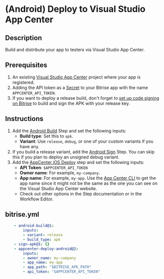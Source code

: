 # (Android) Deploy to Visual Studio App Center

## Description

Build and distribute your app to testers via Visual Studio App Center.

## Prerequisites

1. An existing [Visual Studio App Center](https://docs.microsoft.com/en-us/appcenter/dashboard/) project where your app is registered.
2. Adding the API token as a [Secret](https://devcenter.bitrise.io/en/builds/secrets.html) to your Bitrise app with the name `APPCENTER_API_TOKEN`.
3. If you want to deploy a release build, don't forget to [set up code signing on Bitrise](https://devcenter.bitrise.io/en/code-signing/android-code-signing.html) to build and sign the APK with your release key.

## Instructions

1. Add the [Android Build](https://github.com/bitrise-steplib/bitrise-step-android-build) Step and set the following inputs:
    - **Build type**: Set this to `apk`.
    - **Variant**: Use `release`, `debug`, or one of your custom variants if you have any.
2. If you build a release variant, add the [Android Sign](https://github.com/bitrise-steplib/steps-sign-apk) Step. You can skip this if you plan to deploy an unsigned debug variant.
3. Add the [AppCenter iOS Deploy](https://www.bitrise.io/integrations/steps/appcenter-deploy-ios) step and set the following inputs:
    - **API Token**: `$APPCENTER_API_TOKEN`
    - **Owner name**: For example, `my-company`.
    - **App name**: For example, `my-app`. Use the [App Center CLI](https://github.com/Microsoft/appcenter-cli) to get the app name since it might not be the same as the one you can see on the Visual Studio App Center website.
    - Check out other options in the Step documentation or in the Workflow Editor.

## bitrise.yml

```yaml
    - android-build@1:
        inputs:
        - variant: release
        - build_type: apk
    - sign-apk@1: {}
    - appcenter-deploy-android@2:
        inputs:
        - owner_name: my-company
        - app_name: my-app
        - app_path: "$BITRISE_APK_PATH"
        - api_token: "$APPCENTER_API_TOKEN"
```
